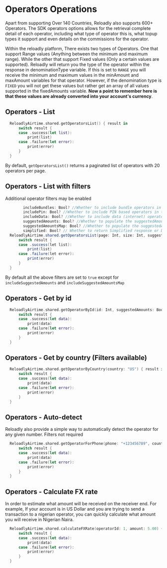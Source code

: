 # Operators Operations

Apart from supporting Over 140 Countries, Reloadly also supports 600+ Operators. The SDK operators options allows for
the retrieval complete detail of each operator, including what type of operator this is, what topup types it support and
even details on the commissions for the operator.

Within the reloadly platform, There exists two types of Operators. One that support Range values (Anything between the
minimum and maximum range). While the other that support Fixed values (Only a certain values are supported). Reloadly
will return you the type of the operator within the response in denominationType variable. If this is set to ```RANGE```
you will receive the minimum and maximum values in the minAmount and maxAmount variables for that operator. However, if
the denomination type is ```FIXED``` you will not get these values but rather get an array of all values supported in
the fixedAmounts variable. **Now a point to remember here is that these values are already converted into your account's
currency**.

## Operators - List

```swift
  ReloadlyAirtime.shared.getOperatorsList() { result in
      switch result {
      case .success(let list):
          print(list)
      case .failure(let error):
          print(error)
      }
  }
```

By default, ```getOperatorsList()``` returns a paginated list of operators with 20 operators per page.

## Operators - List with filters

Additional operator filters may be enabled

```java
        includeBundles: Bool? //Whether to include bundle operators in the returned resource list. See field "bundle" on the [API Docs](https://developers.reloadly.com/api.html#list-all-operators).
        includePin: Bool? //Whether to include PIN based operators in the returned resource list. See field "pin" on the [API Docs](https://developers.reloadly.com/api.html#list-all-operators).
        includeData: Bool? //Whether to include data (internet) operators in the returned resource list. See field "data" on the [API Docs](https://developers.reloadly.com/api.html#list-all-operators).
        suggestedAmounts: Bool? //Whether to populate the suggestedAmounts field on the operators in the returned resource list, this only applies to operators where denominationType is RANGE. See field "suggestedAmounts" on the [API Docs](https://developers.reloadly.com/api.html#list-all-operators).
        suggestedAmountsMap: Bool? //Whether to populate the suggestedAmountsMap field on the operators in the returned resource list. This field represents a map of international amounts to local amounts for a given operator where applicable. See field "suggestedAmountsMap" on the [API Docs](https://developers.reloadly.com/api.html#list-all-operators).
        simplified: Bool? // Whether to return Simplified response or Detailed one. [API Docs](https://developers.reloadly.com/api.html#list-all-operators).
  ReloadlyAirtime.shared.getOperatorsList(page: Int, size: Int, suggestedAmounts: Bool?, suggestedAmountsMap: Bool?, includeBundles: Bool?, simplified: Bool?, includePin: Bool?, includeData: Bool?) { result in
      switch result {
      case .success(let list):
          print(list)
      case .failure(let error):
          print(error)
      }
  }
```

By default all the above filters are set to ```true``` except for ```includeSuggestedAmounts```
and ```includeSuggestedAmountsMap```

## Operators - Get by id

```swift
  ReloadlyAirtime.shared.getOperatorById(id: Int, suggestedAmounts: Bool?, suggestedAmountsMap: Bool?) { result in
      switch result {
      case .success(let data):
          print(data)
      case .failure(let error):
          print(error)
      }
  }
```
## Operators - Get by country (Filters available)

```swift
  ReloadlyAirtime.shared.getOperatorByCountry(country: "US") { result in
      switch result {
      case .success(let data):
          print(data)
      case .failure(let error):
          print(error)
      }
  }
```

## Operators - Auto-detect

Reloadly also provide a simple way to automatically detect the operator for any given number. Filters not required

```swift  
  ReloadlyAirtime.shared.getOperatorForPhone(phone: "+123456789", countryCode: "US", suggestedAmounts: Bool?, suggestedAmountsMap: Bool?) { result in
      switch result {
      case .success(let data):
          print(data)
      case .failure(let error):
          print(error)
      }
  }

```

## Operators - Calculate FX rate

In order to estimate what amount will be received on the receiver end. For example, If your account is in US Dollar and
you are trying to send a transaction to a nigerian operator, you can quickly calculate what amount you will receive in
Nigerian Naira.

```swift
  ReloadlyAirtime.shared.calculateFXRate(operatorId: 1, amount: 5.00) { result in
      switch result {
      case .success(let data):
          print(data)
      case .failure(let error):
          print(error)
      }
  }
```
